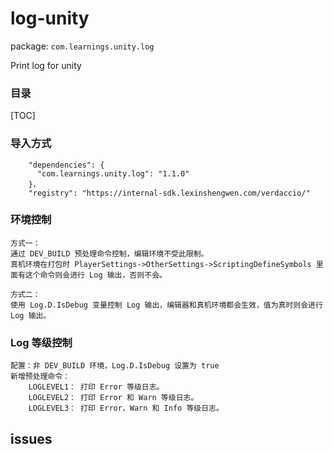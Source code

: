 # log-unity

package: `com.learnings.unity.log`

Print log for unity

### 目录

[TOC]

### 导入方式

```
    "dependencies": {
      "com.learnings.unity.log": "1.1.0"
    }，
    "registry": "https://internal-sdk.lexinshengwen.com/verdaccio/"
```

### 环境控制

    方式一：
    通过 DEV_BUILD 预处理命令控制，编辑环境不受此限制。
    真机环境在打包时 PlayerSettings->OtherSettings->ScriptingDefineSymbols 里面有这个命令则会进行 Log 输出，否则不会。
    
    方式二：
    使用 Log.D.IsDebug 变量控制 Log 输出，编辑器和真机环境都会生效，值为真时则会进行 Log 输出。

### Log 等级控制

    配置：非 DEV_BUILD 环境，Log.D.IsDebug 设置为 true
    新增预处理命令：
        LOGLEVEL1： 打印 Error 等级日志。
        LOGLEVEL2： 打印 Error 和 Warn 等级日志。
        LOGLEVEL3： 打印 Error，Warn 和 Info 等级日志。

## issues